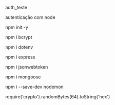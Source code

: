 auth_teste

autenticação com node

npm init -y

npm i bcrypt

npm i dotenv

npm i express

npm i jsonwebtoken

npm i mongoose

npm i --save-dev nodemon

require('crypto').randomBytes(64).toString('hex')